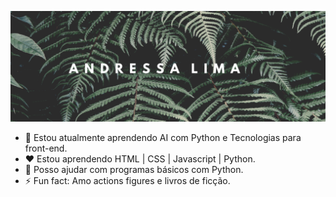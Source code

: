 ![](1.png)

- :book: Estou atualmente aprendendo AI com Python e Tecnologias para front-end.
- :hearts: Estou aprendendo HTML | CSS | Javascript | Python.
- 👯 Posso ajudar com programas básicos com Python.
- ⚡ Fun fact: Amo actions figures e livros de ficção.





<!--
**AndressaLF/AndressaLF** is a ✨ _special_ ✨ repository because its `README.md` (this file) appears on your GitHub profile.

-->
